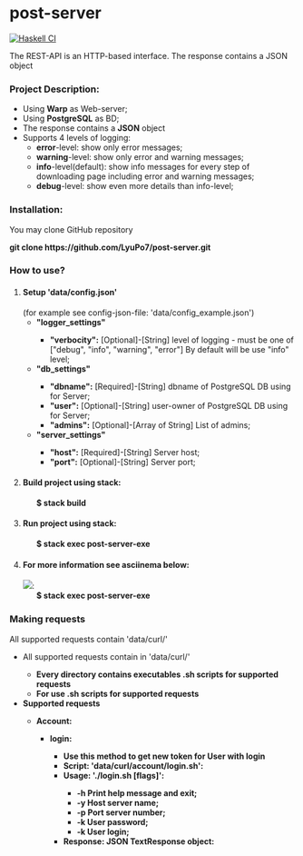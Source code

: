 # post-server
[![Haskell CI](https://github.com/LyuPo7/post-server/actions/workflows/haskell.yml/badge.svg)](https://github.com/LyuPo7/post-server/actions/workflows/haskell.yml)
<p>The REST-API is an HTTP-based interface. The response contains a JSON object</p>

<h3>Project Description:</h3>
    <ul>
        <li>Using <b>Warp</b> as Web-server;</li>
        <li>Using <b>PostgreSQL</b> as BD;</li>
        <li>The response contains a <b>JSON</b> object</li>
        <li>Supports 4 levels of logging:
            <ul>
                <li><b>error</b>-level: show only error messages;</li>
                <li><b>warning</b>-level: show only error and warning messages;</li>
                <li><b>info</b>-level(default): show info messages for every step of downloading page including error and warning messages;</li>
                <li><b>debug</b>-level: show even more details than info-level;</li>
            </ul>
        </li>
    </ul>

<h3>Installation:</h3>
    <p>You may clone GitHub repository</p>
        <p><b>git clone https://github.com/LyuPo7/post-server.git</b></p>
 
<h3>How to use?</h3>
    <ol>
        <li> <h4>Setup 'data/config.json'</h4> (for example see config-json-file: 'data/config_example.json')
            <ul>
                 <li><b>"logger_settings"</b></li>
                    <ul>
                        <li><b>"verbocity":</b> [Optional]-[String] level of logging - must be one of ["debug", "info", "warning", "error"]
                        By default will be use "info" level;</li>
                    </ul>
             </ul>
             <ul>
                 <li><b>"db_settings"</b></li>
                    <ul>
                        <li><b>"dbname":</b> [Required]-[String] dbname of PostgreSQL DB using for Server;</li>
                        <li><b>"user":</b> [Optional]-[String] user-owner of PostgreSQL DB using for Server;</li>
                        <li><b>"admins":</b> [Optional]-[Array of String] List of admins;</li>
                    </ul>
             </ul>
             <ul>
                 <li><b>"server_settings"</b></li>
                    <ul>
                        <li><b>"host":</b> [Required]-[String] Server host;</li>
                        <li><b>"port":</b> [Optional]-[String] Server port;</li>
                    </ul>
             </ul>
       </li>
       <li><h4>Build project using <b>stack</b>:</h4>
           <ul><b>$ stack build</b>
           </ul>
       </li>
       <li><h4>Run project using <b>stack</b>:</h4>
           <ul><b>$ stack exec post-server-exe</b>
           </ul>
       </li>
       <li><h4>For more information see asciinema below:</h4></p>
            <a href="https://asciinema.org/a/443725" target="_blank"><img src="https://asciinema.org/a/443725.svg" /></a></b>:</h4>
           <ul><b>$ stack exec post-server-exe</b>
           </ul>
       </li>
    </ol>
    <p>
<h3>Making requests</h3>
<p>All supported requests contain 'data/curl/'</p>
<ul>
        <li>All supported requests contain in 'data/curl/'</li>
            <ul>
                <li><b>Every directory contains executables .sh scripts for supported requests</li>
                <li><b>For use .sh scripts for supported requests</li>
            </ul>
        <li>Supported requests</li>
            <ul>
                <li><b>Account</b>:</li>
                    <ul>
                        <li><b>login</b>:</li>
                            <ul>
                                <li>Use this method to get new token for User with login</li>
                                <li><b>Script: 'data/curl/account/login.sh'</b>:</li>
                                <li><b>Usage: './login.sh [flags]'</b>:</li>
                                    <ul> 
                                        <li><b>-h</b> Print help message and exit;</li>
                                        <li><b>-y</b> Host server name;</li>
                                        <li><b>-p</b> Port server number;</li>
                                        <li><b>-k</b> User password;</li>
                                        <li><b>-k</b> User login;</li>
                                    </ul>
                                <li><b>Response: JSON TextResponse object</b>:</li>
                            </ul>
                   </ul>
            </ul>
        </li>
    </ul>